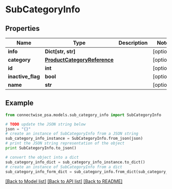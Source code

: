 # SubCategoryInfo


## Properties
Name | Type | Description | Notes
------------ | ------------- | ------------- | -------------
**info** | **Dict[str, str]** |  | [optional] 
**category** | [**ProductCategoryReference**](ProductCategoryReference.md) |  | [optional] 
**id** | **int** |  | [optional] 
**inactive_flag** | **bool** |  | [optional] 
**name** | **str** |  | [optional] 

## Example

```python
from connectwise_psa.models.sub_category_info import SubCategoryInfo

# TODO update the JSON string below
json = "{}"
# create an instance of SubCategoryInfo from a JSON string
sub_category_info_instance = SubCategoryInfo.from_json(json)
# print the JSON string representation of the object
print SubCategoryInfo.to_json()

# convert the object into a dict
sub_category_info_dict = sub_category_info_instance.to_dict()
# create an instance of SubCategoryInfo from a dict
sub_category_info_form_dict = sub_category_info.from_dict(sub_category_info_dict)
```
[[Back to Model list]](../README.md#documentation-for-models) [[Back to API list]](../README.md#documentation-for-api-endpoints) [[Back to README]](../README.md)


